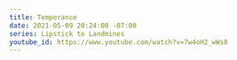 ```yaml
---
title: Temperance
date: 2021-05-09 20:24:00 -07:00
series: Lipstick to Landmines
youtube_id: https://www.youtube.com/watch?v=7w4oH2_wWs8
---
```


